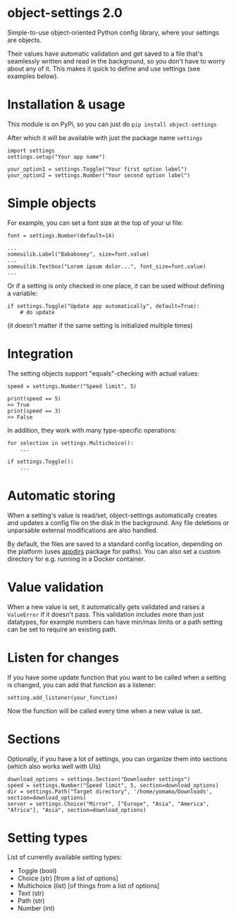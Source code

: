 # object-settings 2.0

Simple-to-use object-oriented Python config library, where your settings are objects.

Their values have automatic validation and get saved to a file that's seamlessly written and read in the background, so you don't have to worry about any of it. This makes it quick to define and use settings (see examples below).


Installation & usage
====================

This module is on PyPi, so you can just do `pip install object-settings`

After which it will be available with just the package name `settings`

    import settings
    settings.setup("Your app name")
    
    your_option1 = settings.Toggle("Your first option label")
    your_option2 = settings.Number("Your second option label")


Simple objects
==============

For example, you can set a font size at the top of your ui file:

    font = settings.Number(default=14)

    ...
    someuilib.Label("Bababooey", size=font.value)
    ...
    someuilib.Textbox("Lorem ipsum dolor...", font_size=font.value)
    ...


Or if a setting is only checked in one place, it can be used without defining a variable:

    if settings.Toggle("Update app automatically", default=True):
        # do update

(it doesn't matter if the same setting is initialized multiple times)


Integration
===========

The setting objects support "equals"-checking with actual values:

    speed = settings.Number("Speed limit", 5)
    
    print(speed == 5)
    >> True
    print(speed == 3)
    >> False

In addition, they work with many type-specific operations:

    for selection in settings.Multichoice():
        ...

    if settings.Toggle():
        ...


Automatic storing
=================

When a setting's value is read/set, object-settings automatically creates and updates a config file on the disk in the background. Any file deletions or unparsable external modifications are also handled.

By default, the files are saved to a standard config location, depending on the platform (uses [appdirs](https://github.com/ActiveState/appdirs) package for paths). You can also set a custom directory for e.g. running in a Docker container.


Value validation
================

When a new value is set, it automatically gets validated and raises a `ValueError` if it doesn't pass. This validation includes more than just datatypes, for example numbers can have min/max limits or a path setting can be set to require an existing path.


Listen for changes
==================

If you have some update function that you want to be called when a setting is changed, you can add that function as a listener:

    setting.add_listener(your_function)

Now the function will be called every time when a new value is set.



Sections
========

Optionally, if you have a lot of settings, you can organize them into sections (which also works well with UIs)

    download_options = settings.Section("Downloader settings")
    speed = settings.Number("Speed limit", 5, section=download_options)
    dir = settings.Path("Target directory", '/home/yomama/Downloads', section=download_options)
    server = settings.Choice("Mirror", ["Europe", "Asia", "America", "Africa"], "Asia", section=download_options)



Setting types
=============

List of currently available setting types:

- Toggle (bool)
- Choice (str)  [from a list of options]
- Multichoice (list)  [of things from a list of options]
- Text (str)
- Path (str)
- Number (int)

